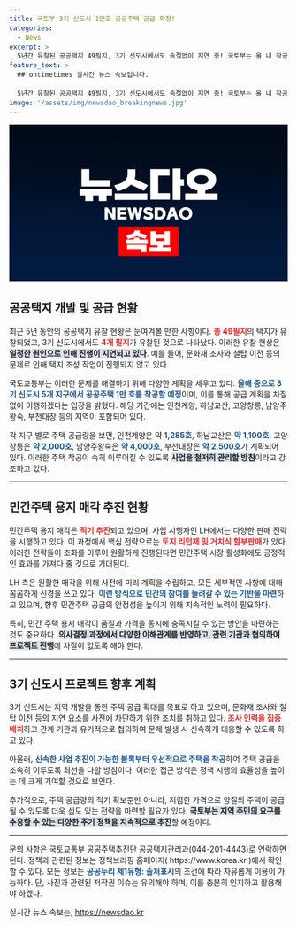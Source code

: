 ```yaml
---
title: 국토부 3기 신도시 1만호 공공주택 공급 확정!
categories:
  - News
excerpt: >
  5년간 유찰된 공공택지 49필지, 3기 신도시에서도 속절없이 지연 중! 국토부는 올 내 착공 목표로 다양한 대책을 세우고 추진 중. 공공주택 공급이 차질 없이 이루어질 수 있을까? 클릭하여 자세한 소식 확인해보세요!
feature_text: >
  ## ontimetimes 실시간 뉴스 속보입니다.

  5년간 유찰된 공공택지 49필지, 3기 신도시에서도 속절없이 지연 중! 국토부는 올 내 착공 목표로 다양한 대책을 세우고 추진 중. 공공주택 공급이 차질 없이 이루어질 수 있을까? 클릭하여 자세한 소식 확인해보세요!
image: '/assets/img/newsdao_breakingnews.jpg'
---
```


<p><img src="/assets/img/newsdao_breakingnews.jpg" alt="ontimetimes 속보" /></p>

<h2 data-ke-size="size26">공공택지 개발 및 공급 현황</h2>

<p data-ke-size="size16">최근 5년 동안의 공공택지 유찰 현황은 눈여겨볼 만한 사항이다. <b><span style="color: #ee2323;">총 49필지</span></b>의 택지가 유찰되었고, 3기 신도시에서도 <b><span style="color: #ee2323;">4개 필지</span></b>가 유찰된 것으로 나타났다. 이러한 유찰 현상은 <b><span style="background-color: #21538527;">일정한 원인으로 인해 진행이 지연되고 있다</span></b>. 예를 들어, 문화재 조사와 철탑 이전 등의 문제로 인해 택지 조성 작업이 진행되지 않고 있다.</p>

<p data-ke-size="size16">국토교통부는 이러한 문제를 해결하기 위해 다양한 계획을 세우고 있다. <b><span style="color: #1a5490;">올해 중으로 3기 신도시 5개 지구에서 공공주택 1만 호를 착공할 예정</span></b>이며, 이를 통해 공급 계획을 차질 없이 이행하겠다는 입장을 밝혔다. 해당 기간에는 인천계양, 하남교산, 고양창릉, 남양주왕숙, 부천대장 등의 지역이 포함되어 있다.</p>

<p data-ke-size="size16">각 지구 별로 주택 공급량을 보면, 인천계양은 약 <b><span style="color: #1a5490;">1,285호</span></b>, 하남교산은 <b><span style="color: #1a5490;">약 1,100호</span></b>, 고양창릉은 <b><span style="color: #1a5490;">약 2,000호</span></b>, 남양주왕숙은 <b><span style="color: #1a5490;">약 4,000호</span></b>, 부천대장은 <b><span style="color: #1a5490;">약 2,500호</span></b>가 계획되어 있다. 이러한 주택 착공이 속히 이루어질 수 있도록 <b><span style="background-color: #21538527;">사업을 철저히 관리할 방침</span></b>이라고 강조하고 있다.</p>

<hr>

<h2 data-ke-size="size26">민간주택 용지 매각 추진 현황</h2>

<p data-ke-size="size16">민간주택 용지 매각은 <b><span style="color: #ee2323;">적기 추진</span></b>되고 있으며, 사업 시행자인 LH에서는 다양한 판매 전략을 시행하고 있다. 이 과정에서 핵심 전략으로는 <b><span style="color: #ee2323;">토지 리턴제 및 거치식 할부판매</span></b>가 있다. 이러한 전략들이 조화를 이루어 원활하게 진행된다면 민간주택 시장 활성화에도 긍정적인 효과를 가져다 줄 것으로 기대된다.</p>

<p data-ke-size="size16">LH 측은 원활한 매각을 위해 사전에 미리 계획을 수립하고, 모든 세부적인 사항에 대해 꼼꼼하게 신경을 쓰고 있다. <b><span style="color: #1a5490;">이런 방식으로 민간의 참여를 늘려갈 수 있는 기반을 마련</span></b>하고 있으며, 향후 민간주택 공급의 안정성을 높이기 위해 지속적인 노력이 필요하다.</p>

<p data-ke-size="size16">특히, 민간 주택 용지 매각이 품질과 가격을 동시에 충족시킬 수 있는 방안을 마련하는 것도 중요하다. <b><span style="background-color: #21538527;">의사결정 과정에서 다양한 이해관계를 반영하고, 관련 기관과 협의하여 프로젝트 진행</span></b>에 차질이 없도록 해야 한다.</p>

<hr>

<h2 data-ke-size="size26">3기 신도시 프로젝트 향후 계획</h2>

<p data-ke-size="size16">3기 신도시는 지역 개발을 통한 주택 공급 확대를 목표로 하고 있으며, 문화재 조사와 철탑 이전 등의 지연 요소를 사전에 차단하기 위한 조치를 취하고 있다. <b><span style="color: #ee2323;">조사 인력을 집중 배치</span></b>하고 관계 기관과 유기적으로 협의하여 문제 발생 시 신속하게 대응할 수 있도록 하고 있다.</p>

<p data-ke-size="size16">아울러, <b><span style="color: #1a5490;">신속한 사업 추진이 가능한 블록부터 우선적으로 주택을 착공</span></b>하여 주택 공급을 조속히 이루도록 최선을 다할 방침이다. 이러한 접근 방식은 정책 시행의 효율성을 높이는 데 크게 기여할 것으로 보인다.</p>

<p data-ke-size="size16">추가적으로, 주택 공급량의 적기 확보뿐만 아니라, 저렴한 가격으로 양질의 주택이 공급될 수 있도록 더욱 심도 있는 전략을 마련할 필요가 있다. <b><span style="background-color: #21538527;">국토부는 지역 주민의 요구를 수용할 수 있는 다양한 주거 정책을 지속적으로 추진</span></b>할 예정이다.</p>

<hr>

<p data-ke-size="size16">문의 사항은 국토교통부 공공주택추진단 공공택지관리과(044-201-4443)로 연락하면 된다. 정책과 관련된 정보는 정책브리핑 홈페이지( https://www.korea.kr )에서 확인할 수 있다. 모든 정보는 <b><span style="color: #1a5490;">공공누리 제1유형: 출처표시</span></b>의 조건에 따라 자유롭게 이용이 가능하다. 단, 사진과 관련된 저작권 이슈는 유의해야 하며, 이를 충분히 인지하고 활용해야 하겠다.</p>
실시간 뉴스 속보는, <a href="https://newsdao.kr" rel="dofollow">https://newsdao.kr</a>


